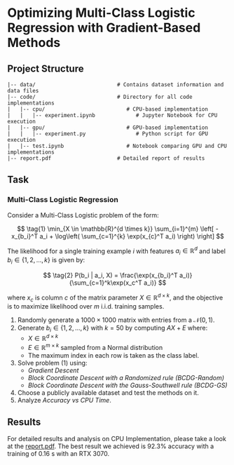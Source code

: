 # Optimizing Multi-Class Logistic Regression with Gradient-Based Methods

## Project Structure

```
|-- data/                          # Contains dataset information and data files
|-- code/                          # Directory for all code implementations
|   |-- cpu/                          # CPU-based implementation
|   |   |-- experiment.ipynb             # Jupyter Notebook for CPU execution
|   |-- gpu/                          # GPU-based implementation
|   |   |-- experiment.py                # Python script for GPU execution
|   |-- test.ipynb                    # Notebook comparing GPU and CPU implementations
|-- report.pdf                     # Detailed report of results
```

## Task

### Multi-Class Logistic Regression

Consider a Multi-Class Logistic problem of the form:

$$ \tag{1} \min_{X \in \mathbb{R}^{d \times k}} \sum_{i=1}^{m} \left[ -x_{b_i}^T a_i + \log\left( \sum_{c=1}^{k} \exp(x_{c}^T a_i) \right) \right] $$

The likelihood for a single training example $i$ with features $a_i \in \mathbb{R}^{d}$ and label $b_i \in \{1, 2, \ldots, k\}$ is given by:

$$ \tag{2} P(b_i | a_i, X) = \frac{\exp(x_{b_i}^T a_i)}{\sum_{c=1}^k\exp(x_c^T a_i)} $$

where $x_c$ is column $c$ of the matrix parameter $X \in \mathbb{R}^{d \times k}$, and the objective is to maximize likelihood over $m$ i.i.d. training samples.


1. Randomly generate a $1000 \times 1000$ matrix with entries from a $\mathcal{N}(0,1)$.
2. Generate $b_i \in \{1, 2, \ldots, k\}$ with $k = 50$ by computing $AX + E$ where:
   - $X \in \mathbb{R}^{d \times k}$
   - $E \in \mathbb{R}^{m \times k}$ sampled from a Normal distribution
   - The maximum index in each row is taken as the class label.
3. Solve problem $(1)$ using:
   - *Gradient Descent*
   - *Block Coordinate Descent with a Randomized rule (BCDG-Random)*
   - *Block Coordinate Descent with the Gauss-Southwell rule (BCDG-GS)*
4. Choose a publicly available dataset and test the methods on it.
5. Analyze *Accuracy vs CPU Time*.

## Results

For detailed results and analysis on CPU Implementation, please take a look at the [report.pdf](./report.pdf).
The best result we achieved is 92.3% accuracy with a training of 0.16 s with an RTX 3070.


